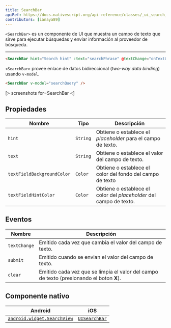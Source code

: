 ```yaml
---
title: SearchBar
apiRef: https://docs.nativescript.org/api-reference/classes/_ui_search_bar_.searchbar
contributors: [ianaya89]
---
```


`<SearchBar>` es un componente de UI que muestra un campo de texto que sirve para ejecutar búsquedas y enviar información al proveedor de búsqueda.

---

```html
<SearchBar hint="Search hint" :text="searchPhrase" @textChange="onTextChanged" @submit="onSubmit" />
```

`<SearchBar>` provee enlace de datos bidireccional (*two-way data binding*) usando `v-model`.

```html
<SearchBar v-model="searchQuery" />
```

[> screenshots for=SearchBar <]

## Propiedades

| Nombre | Tipo | Descripción |
|------|------|-------------|
| `hint` | `String` | Obtiene o establece el *placeholder* para el campo de texto.
| `text` | `String` | Obtiene o establece el valor del campo de texto.
| `textFieldBackgroundColor` | `Color` | Obtiene o establece el color del fondo del campo de texto
| `textFieldHintColor` | `Color` | Obtiene o establece el color del *placeholder* del campo de texto.

## Eventos

| Nombre | Descripción |
|------|-------------|
| `textChange` | Emitido cada vez que cambia el valor del campo de texto.
| `submit` | Emitido cuando se envian el valor del campo de texto.
| `clear` | Emitido cada vez que se limpia el valor del campo de texto (presionando el boton **X**).

## Componente nativo

| Android | iOS |
|---------|-----|
| [`android.widget.SearchView`](https://developer.android.com/reference/android/widget/SearchView.html)	| [`UISearchBar`](https://developer.apple.com/documentation/uikit/uisearchbar)
